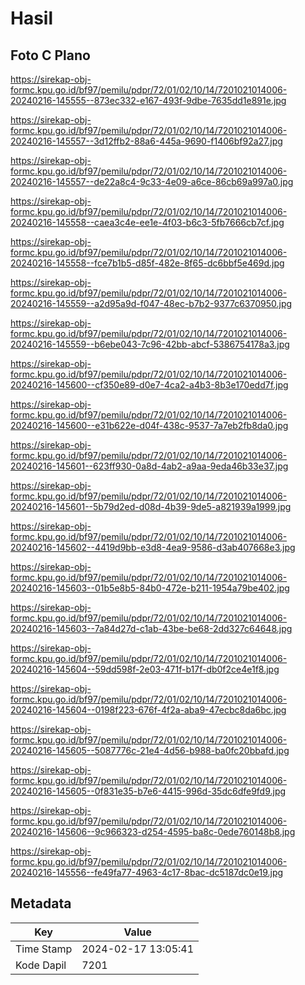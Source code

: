 # Hasil

## Foto C Plano

https://sirekap-obj-formc.kpu.go.id/bf97/pemilu/pdpr/72/01/02/10/14/7201021014006-20240216-145555--873ec332-e167-493f-9dbe-7635dd1e891e.jpg

https://sirekap-obj-formc.kpu.go.id/bf97/pemilu/pdpr/72/01/02/10/14/7201021014006-20240216-145557--3d12ffb2-88a6-445a-9690-f1406bf92a27.jpg

https://sirekap-obj-formc.kpu.go.id/bf97/pemilu/pdpr/72/01/02/10/14/7201021014006-20240216-145557--de22a8c4-9c33-4e09-a6ce-86cb69a997a0.jpg

https://sirekap-obj-formc.kpu.go.id/bf97/pemilu/pdpr/72/01/02/10/14/7201021014006-20240216-145558--caea3c4e-ee1e-4f03-b6c3-5fb7666cb7cf.jpg

https://sirekap-obj-formc.kpu.go.id/bf97/pemilu/pdpr/72/01/02/10/14/7201021014006-20240216-145558--fce7b1b5-d85f-482e-8f65-dc6bbf5e469d.jpg

https://sirekap-obj-formc.kpu.go.id/bf97/pemilu/pdpr/72/01/02/10/14/7201021014006-20240216-145559--a2d95a9d-f047-48ec-b7b2-9377c6370950.jpg

https://sirekap-obj-formc.kpu.go.id/bf97/pemilu/pdpr/72/01/02/10/14/7201021014006-20240216-145559--b6ebe043-7c96-42bb-abcf-5386754178a3.jpg

https://sirekap-obj-formc.kpu.go.id/bf97/pemilu/pdpr/72/01/02/10/14/7201021014006-20240216-145600--cf350e89-d0e7-4ca2-a4b3-8b3e170edd7f.jpg

https://sirekap-obj-formc.kpu.go.id/bf97/pemilu/pdpr/72/01/02/10/14/7201021014006-20240216-145600--e31b622e-d04f-438c-9537-7a7eb2fb8da0.jpg

https://sirekap-obj-formc.kpu.go.id/bf97/pemilu/pdpr/72/01/02/10/14/7201021014006-20240216-145601--623ff930-0a8d-4ab2-a9aa-9eda46b33e37.jpg

https://sirekap-obj-formc.kpu.go.id/bf97/pemilu/pdpr/72/01/02/10/14/7201021014006-20240216-145601--5b79d2ed-d08d-4b39-9de5-a821939a1999.jpg

https://sirekap-obj-formc.kpu.go.id/bf97/pemilu/pdpr/72/01/02/10/14/7201021014006-20240216-145602--4419d9bb-e3d8-4ea9-9586-d3ab407668e3.jpg

https://sirekap-obj-formc.kpu.go.id/bf97/pemilu/pdpr/72/01/02/10/14/7201021014006-20240216-145603--01b5e8b5-84b0-472e-b211-1954a79be402.jpg

https://sirekap-obj-formc.kpu.go.id/bf97/pemilu/pdpr/72/01/02/10/14/7201021014006-20240216-145603--7a84d27d-c1ab-43be-be68-2dd327c64648.jpg

https://sirekap-obj-formc.kpu.go.id/bf97/pemilu/pdpr/72/01/02/10/14/7201021014006-20240216-145604--59dd598f-2e03-471f-b17f-db0f2ce4e1f8.jpg

https://sirekap-obj-formc.kpu.go.id/bf97/pemilu/pdpr/72/01/02/10/14/7201021014006-20240216-145604--0198f223-676f-4f2a-aba9-47ecbc8da6bc.jpg

https://sirekap-obj-formc.kpu.go.id/bf97/pemilu/pdpr/72/01/02/10/14/7201021014006-20240216-145605--5087776c-21e4-4d56-b988-ba0fc20bbafd.jpg

https://sirekap-obj-formc.kpu.go.id/bf97/pemilu/pdpr/72/01/02/10/14/7201021014006-20240216-145605--0f831e35-b7e6-4415-996d-35dc6dfe9fd9.jpg

https://sirekap-obj-formc.kpu.go.id/bf97/pemilu/pdpr/72/01/02/10/14/7201021014006-20240216-145606--9c966323-d254-4595-ba8c-0ede760148b8.jpg

https://sirekap-obj-formc.kpu.go.id/bf97/pemilu/pdpr/72/01/02/10/14/7201021014006-20240216-145556--fe49fa77-4963-4c17-8bac-dc5187dc0e19.jpg


## Metadata

| Key        | Value               |
| ---------- | ------------------- |
| Time Stamp | 2024-02-17 13:05:41 |
| Kode Dapil | 7201                |



